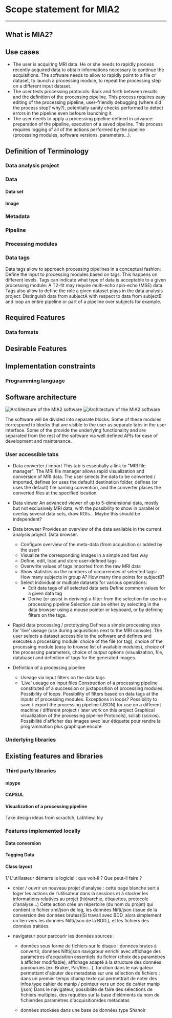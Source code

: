 # Scope statement for MIA2
--------------------------

## What is MIA2?

## Use cases

 * The user is acquiring MRI data. He or she needs to rapidly process recently acquired data to obtain informations necessary to continue the acquisitions. The software needs to allow to rapidly point to a file or dataset, to launch a processing module, to repeat the processing step on a different input dataset.
 * The user tests processing protocols: Back and forth between results and the definition of the processing pipeline. This process requires easy editing of the processing pipeline, user-friendly debugging (where did the process stop? why?), potentially sanity checks performed to detect errors in the pipeline even befoure launching it.
 * The user needs to apply a processing pipeline defined in advance: preparation of the pipeline, execution of a saved pipeline. This process requires logging of all of the actions performed by the pipeline (processing modules, software versions, parameters...).

## Definition of Terminology

### Data analysis project

### Data

#### Data set

#### Image

### Metadata

### Pipeline

### Processing modules

### Data tags

Data tags allow to approach processing pipelines in a conceptual fashion: Define the input to processing modules based on tags. This happens on different levels. Tags can indicate what type of data is acceptable to a given processing module: A T2-fit may require multi-echo spin-echo (MSE) data. Tags also allow to define the role a given dataset plays in the data analysis project: Distinguish data from subjectA with respect to data from subjectB and loop an entire pipeline or part of a pipeline over subjects for example.

## Required Features

### Data formats

## Desirable Features

## Implementation constraints

### Programming language

## Software architecture

![Architecture of the MIA2 software](images/Architecture.svg)
![Architecture of the MIA2 software](images/Architecture.png)

The software will be divided into separate blocks. Some of these modules correspond to blocks that are visible to the user as separate tabs in the user interface. Some of the  provide the underlying functionality and are separated from the rest of the software via well defined APIs for ease of development and maintenance.

### User accessible tabs

 * Data converter / import
    This tab is essentially a link to "MRI file manager". The MRI file manager allows rapid visualization and conversion of MRI data. The user selects the data to be converted / imported, defines (or uses the default) destination folder, defines (or uses the default) file naming convention, and the converter places the converted files at the specified location.

 * Data viewer
    An advanced viewer of up to 5-dimensional data, mostly but not exclusively MRI data, with the possibility to show in parallel or overlay several data sets, draw ROIs...
    Maybe this should be independent?

 * Data browser
    Provides an overview of the data available in the current analysis project. Data browser. 
    * Configure overview of the meta-data (from acquisition or added by the user)
    * Visualize the corresponding images in a simple and fast way
    * Define, edit, load and store user-defined tags
    * Overwrite values of tags imported from the raw MRI data
    * Show statistics on the numbers of occurrences of selected tags: How many subjects in group A? How many time points for subjectB?
    * Select individual or multiple datasets for various operations: 
       * Edit data tags of all selected data sets Define common values for a given data tag
       * Derive (or assist in deriving) a filter from the selection for use in a processing pipeline
       Selection can be either by selecting in the data browser using a mouse pointer or keyboard, or by defining filters on the tags.       
       
 * Rapid data processing / prototyping
    Defines a simple processing step for 'live' useage (use during acquisitions next to the MRI console). The user selects a dataset accessible to the software and defines and executes a processing module: choice of the file (or tag), choice of the processing module (easy to browse list of available modules), choice of the processing parameters, choice of output options (visualization, file, database) and definition of tags for the generated images.

 * Definition of a processing pipeline
    * Useage via input filters on the data tags
    * 'Live' useage on input files
    Construction of a processing pipeline constituted of a succession or juxtaposition of processing modules. Possibility of loops. Possibility of filters based on data tags at the inputs of processing modules. Exceptions in loops?
    Possibility to save / export the processing pipeline (JSON) for use on a different machine / different project / later work on this project
    Graphical visualization of the processing pipeline
Protocols), scilab (scicos). Possibilité d'afficher des images avec leur étiquette pour rendre la programmation plus graphique encore
    
### Underlying libraries

## Existing features and libraries

### Third party libraries

#### nipype

#### CAPSUL

#### Visualization of a processing pipeline
Take design ideas from scractch, LabView, Icy

### Features implemented locally

#### Data conversion

#### Tagging Data

#### Class layout




1/ L'utilisateur démarre le logiciel : que voit-il ? Que peut-il faire ?

- créer / ouvrir un nouveau projet d'analyse : cette page blanche sert à loger les actions de l'utilisateur dans la sessions et à stocker les informations relatives au projet (hiérarchie, étiquettes, protocole d'analyse…)
	Cette action crée un répertoire (du nom du projet) qui contient le fichier xml/json de log, les données Nifti/json (issue de la conversion des données brutes)(Si travail avec BDD, alors simplement un lien vers les données Nifti/json de la BDD.), et les fichiers des données traitées. 

- navigateur pour parcourir les données sources :
	- données sous forme de fichiers sur le disque : données brutes à convertir, données Nifti/json
		navigateur enrichi avec affichage des paramètres d'acquisition essentiels du fichier (choix des paramètres à afficher modifiable), affichage adapté à la structure des données parcourues (ex. Bruker, Par/Rec...), 
		fonction dans le navigateur permettant d'ajouter des metadatas sur une sélection de fichiers : dans un premier temps champ texte qui permettrait de noter des infos type cahier de manip / pointeur vers un doc de cahier manip (json)
		Dans le navigateur, possibilité de faire des sélections de fichiers multiples, des requêtes sur la base d'éléments du nom de fichier/des paramètres d'acquisition/des métadatas

	- données stockées dans une base de données type Shanoir





	






